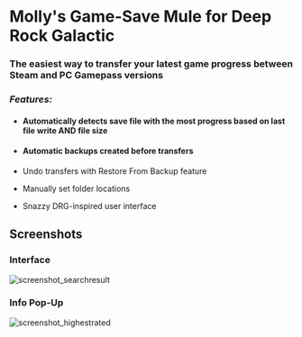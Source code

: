 # Molly's Game-Save Mule for Deep Rock Galactic #

### The easiest way to transfer your latest game progress between Steam and PC Gamepass versions ###

### ***Features:*** ###

- #### Automatically detects save file with the most progress based on last file write AND file size ####

- #### Automatic backups created before transfers ####

- Undo transfers with Restore From Backup feature

- Manually set folder locations

- Snazzy DRG-inspired user interface

## Screenshots ##

### Interface ###
![screenshot_searchresult](https://github.com/ntaiprogrammer/Mollys_GameSave_Mule/blob/main/mollys_gamesave_mule_screenshot.png?raw=true)

### Info Pop-Up ###
![screenshot_highestrated](https://github.com/ntaiprogrammer/Mollys_GameSave_Mule/blob/main/mollys_gamesave_mule_help_screenshot.png?raw=true)
